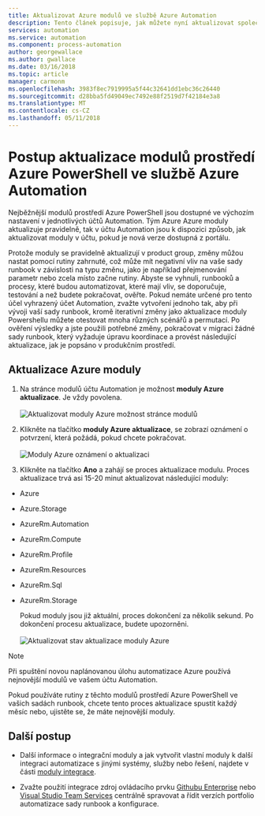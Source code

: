 ```yaml
---
title: Aktualizovat Azure modulů ve službě Azure Automation
description: Tento článek popisuje, jak můžete nyní aktualizovat společnými moduly prostředí Azure PowerShell, které jsou dostupné ve výchozím nastavení ve službě Azure Automation.
services: automation
ms.service: automation
ms.component: process-automation
author: georgewallace
ms.author: gwallace
ms.date: 03/16/2018
ms.topic: article
manager: carmonm
ms.openlocfilehash: 3983f8ec7919995a5f44c32641dd1ebc36c26440
ms.sourcegitcommit: d28bba5fd49049ec7492e88f2519d7f42184e3a8
ms.translationtype: MT
ms.contentlocale: cs-CZ
ms.lasthandoff: 05/11/2018
---
```

# <a name="how-to-update-azure-powershell-modules-in-azure-automation"></a>Postup aktualizace modulů prostředí Azure PowerShell ve službě Azure Automation

Nejběžnější modulů prostředí Azure PowerShell jsou dostupné ve výchozím nastavení v jednotlivých účtů Automation. Tým Azure Azure moduly aktualizuje pravidelně, tak v účtu Automation jsou k dispozici způsob, jak aktualizovat moduly v účtu, pokud je nová verze dostupná z portálu.  

Protože moduly se pravidelně aktualizují v product group, změny můžou nastat pomocí rutiny zahrnuté, což může mít negativní vliv na vaše sady runbook v závislosti na typu změnu, jako je například přejmenování parametr nebo zcela místo začne rutiny. Abyste se vyhnuli, runbooků a procesy, které budou automatizovat, které mají vliv, se doporučuje, testování a než budete pokračovat, ověřte. Pokud nemáte určené pro tento účel vyhrazený účet Automation, zvažte vytvoření jednoho tak, aby při vývoji vaší sady runbook, kromě iterativní změny jako aktualizace moduly Powershellu můžete otestovat mnoha různých scénářů a permutací. Po ověření výsledky a jste použili potřebné změny, pokračovat v migraci žádné sady runbook, který vyžaduje úpravu koordinace a provést následující aktualizace, jak je popsáno v produkčním prostředí.

## <a name="updating-azure-modules"></a>Aktualizace Azure moduly

1. Na stránce modulů účtu Automation je možnost **moduly Azure aktualizace**. Je vždy povolena.<br><br> ![Aktualizovat moduly Azure možnost stránce modulů](media/automation-update-azure-modules/automation-update-azure-modules-option.png)

2. Klikněte na tlačítko **moduly Azure aktualizace**, se zobrazí oznámení o potvrzení, která požádá, pokud chcete pokračovat.<br><br> ![Moduly Azure oznámení o aktualizaci](media/automation-update-azure-modules/automation-update-azure-modules-popup.png)

3. Klikněte na tlačítko **Ano** a zahájí se proces aktualizace modulu. Proces aktualizace trvá asi 15-20 minut aktualizovat následující moduly:

  * Azure
  * Azure.Storage
  * AzureRm.Automation
  * AzureRm.Compute
  * AzureRm.Profile
  * AzureRm.Resources
  * AzureRm.Sql
  * AzureRm.Storage

    Pokud moduly jsou již aktuální, proces dokončení za několik sekund. Po dokončení procesu aktualizace, budete upozorněni.<br><br> ![Aktualizovat stav aktualizace moduly Azure](media/automation-update-azure-modules/automation-update-azure-modules-updatestatus.png)

> [!NOTE]
> Při spuštění novou naplánovanou úlohu automatizace Azure používá nejnovější modulů ve vašem účtu Automation.    

Pokud používáte rutiny z těchto modulů prostředí Azure PowerShell ve vašich sadách runbook, chcete tento proces aktualizace spustit každý měsíc nebo, ujistěte se, že máte nejnovější moduly.

## <a name="next-steps"></a>Další postup

* Další informace o integrační moduly a jak vytvořit vlastní moduly k další integraci automatizace s jinými systémy, služby nebo řešení, najdete v části [moduly integrace](automation-integration-modules.md).

* Zvažte použití integrace zdroj ovládacího prvku [Githubu Enterprise](automation-scenario-source-control-integration-with-github-ent.md) nebo [Visual Studio Team Services](automation-scenario-source-control-integration-with-vsts.md) centrálně spravovat a řídit verzích portfolio automatizace sady runbook a konfigurace.  